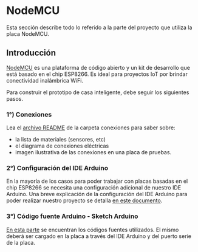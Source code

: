﻿# NodeMCU

Esta sección describe todo lo referido a la parte del proyecto que utiliza la placa NodeMCU.

## Introducción

[NodeMCU](https://en.wikipedia.org/wiki/NodeMCU) es una plataforma de código abierto y un kit de desarrollo que está basado en el chip ESP8266.
Es ideal para proyectos IoT por brindar conectividad inalámbrica WiFi.

Para construir el prototipo de casa inteligente, debe seguir los siguientes pasos.

### 1°) Conexiones

Lea el [archivo README](Conexiones/README.md) de la carpeta conexiones para saber sobre:

* la lista de materiales (sensores, etc) 
* el diagrama de conexiones eléctricas
* imagen ilustrativa de las conexiones en una placa de pruebas.

### 2°) Configuración del IDE Arduino

En la mayoría de los casos para poder trabajar con placas basadas en el chip ESP8266 se necesita una configuración adicional de nuestro IDE Arduino. Una breve explicación de la configuración del IDE Arduino para poder realizar nuestro proyecto se detalla [en este documento](Configuracion-IDE-Arduino/README.md).

### 3°) Código fuente Arduino - Sketch Arduino

[En esta parte](Sketchs-Arduino/) se encuentran los códigos fuentes utilizados. El mismo deberá ser cargado en la placa a través del IDE Arduino y del puerto serie de la placa.





